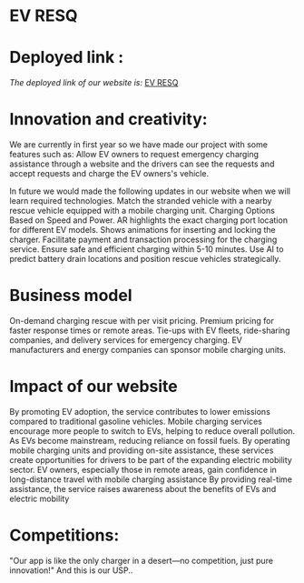 # EV RESQ


# Deployed link :

*_The deployed link of our website is:_* [EV RESQ](https://evresq.onrender.com)


# Innovation and creativity:

We are currently in first year so we have made our project with some features such as:
Allow EV owners to request emergency charging assistance through a website and the drivers can see the requests and accept requests and charge the EV owners's vehicle.

In future we would made the following updates in our website when we will learn required technologies.
Match the stranded vehicle with a nearby rescue vehicle equipped with a mobile charging unit.
Charging Options Based on Speed and Power.
AR highlights the exact charging port location for different EV models. Shows animations for inserting and locking the charger.
Facilitate payment and transaction processing for the charging service.
Ensure safe and efficient charging within 5-10 minutes.
Use AI to predict battery drain locations and position rescue vehicles strategically.

# Business model

On-demand charging rescue with per visit pricing.
Premium pricing for faster response times or remote areas.
Tie-ups with EV fleets, ride-sharing companies, and delivery services for emergency charging.
EV manufacturers and energy companies can sponsor mobile charging units.

# Impact of our website 

By promoting EV adoption, the service contributes to lower emissions compared to traditional gasoline vehicles.
Mobile charging services encourage more people to switch to EVs, helping to reduce overall pollution.
As EVs become mainstream, reducing reliance on fossil fuels.
By operating mobile charging units and providing on-site assistance, these services create opportunities for drivers to be part of the expanding electric mobility sector.
EV owners, especially those in remote areas, gain confidence in long-distance travel with mobile charging assistance 
By providing real-time assistance, the service raises awareness about the benefits of EVs and electric mobility

# Competitions:
"Our app is like the only charger in a desert—no competition, just pure innovation!"
And this is our USP..
